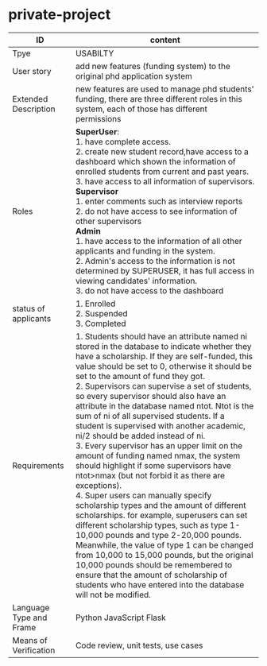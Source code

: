 # private-project
|ID| content |
| ---| ---|
|Tpye | USABILTY |
|User story| add new features (funding system) to the original phd application system|
|Extended Description| new features are used to manage phd students' funding, there are three different roles in this system, each of those has different permissions|
|Roles| **SuperUser**: <br>1. have complete access.<br>   2. create new student record,have access to a dashboard which shown the information of enrolled students from current and past years. <br>3. have access to all information of supervisors.<br> **Supervisor** <br> 1. enter comments such as interview reports <br> 2. do not have access to see information of other supervisors <br> **Admin** <br> 1. have access to the information of all other applicants and funding in the system.<br>  2. Admin's access to the information is not determined by SUPERUSER, it has full access in viewing candidates' information.<br>3. do not have access to the dashboard  |
|status of applicants| 1. Enrolled<br>2. Suspended<br>3. Completed|
|Requirements| 1. Students should have an attribute named ni stored in the database to indicate whether they have a scholarship. If they are self-funded, this value should be set to 0, otherwise it should be set to the amount of fund they got. <br>2. Supervisors can supervise a set of students, so every supervisor should also have an attribute in the database named ntot. Ntot is the sum of ni of all supervised students. If a student is supervised with another academic, ni/2 should be added instead of ni. <br>3. Every supervisor has an upper limit on the amount of funding named nmax, the system should highlight if some supervisors have ntot>nmax (but not forbid it as there are exceptions).<br> 4. Super users can manually specify scholarship types and the amount of different scholarships. for example, superusers can set different scholarship types, such as type 1-10,000 pounds and type 2-20,000 pounds. Meanwhile, the value of type 1 can be changed from 10,000 to 15,000 pounds, but the original 10,000 pounds should be remembered to ensure that the amount of scholarship of students who have entered into the database will not be modified.|
|Language Type and Frame| Python JavaScript Flask|
|Means of Verification| Code review, unit tests, use cases
